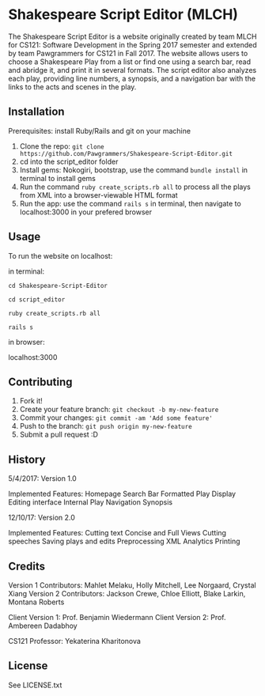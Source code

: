# Shakespeare Script Editor (MLCH)

The Shakespeare Script Editor is a website originally created by team MLCH for CS121: Software Development in the Spring 2017 semester and extended by team Pawgrammers for CS121 in Fall 2017. The website allows users to choose a Shakespeare Play from a list or find one using a search bar, read and abridge it, and print it in several formats. The script editor also analyzes each play, providing line numbers, a synopsis, and a navigation bar with the links to the acts and scenes in the play.

## Installation

Prerequisites: install Ruby/Rails and git on your machine

1. Clone the repo: `git clone https://github.com/Pawgrammers/Shakespeare-Script-Editor.git`
2. cd into the script_editor folder
2. Install gems: Nokogiri, bootstrap,
    use the command `bundle install` in terminal to install gems
3. Run the command `ruby create_scripts.rb all` to process all the plays from XML into a browser-viewable HTML format
4. Run the app: use the command `rails s` in terminal, then navigate to
    localhost:3000 in your prefered browser

## Usage

To run the website on localhost:

in terminal:

`cd Shakespeare-Script-Editor`

`cd script_editor`

`ruby create_scripts.rb all`

`rails s`

in browser:

localhost:3000


## Contributing

1. Fork it!
2. Create your feature branch: `git checkout -b my-new-feature`
3. Commit your changes: `git commit -am 'Add some feature'`
4. Push to the branch: `git push origin my-new-feature`
5. Submit a pull request :D

## History

5/4/2017: Version 1.0
  
  Implemented Features:
    Homepage
    Search Bar
    Formatted Play Display
    Editing interface
    Internal Play Navigation
    Synopsis
    
12/10/17: Version 2.0

  Implemented Features:
    Cutting text
    Concise and Full Views
    Cutting speeches
    Saving plays and edits
    Preprocessing XML
    Analytics
    Printing
    
## Credits

Version 1 Contributors: Mahlet Melaku, Holly Mitchell, Lee Norgaard, Crystal Xiang
Version 2 Contributors: Jackson Crewe, Chloe Elliott, Blake Larkin, Montana Roberts

Client Version 1: Prof. Benjamin Wiedermann
Client Version 2: Prof. Ambereen Dadabhoy

CS121 Professor: Yekaterina Kharitonova

## License

See LICENSE.txt
